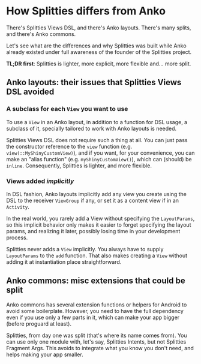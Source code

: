 # How Splitties differs from Anko

There's Splitties Views DSL, and there's Anko layouts.
There's many splits, and there's Anko commons.

Let's see what are the differences and why Splitties was built while Anko already existed under full awareness of the founder of the Splitties project.

**TL;DR first**: Splitties is lighter, more explicit, more flexible and… more split.

## Anko layouts: their issues that Splitties Views DSL avoided

### A subclass for each `View` you want to use

To use a `View` in an Anko layout, in addition to a function for DSL usage, a subclass of it, specially tailored to work with Anko layouts is needed.

Splitties Views DSL does not require such a thing at all. You can just pass the constructor
reference to the `view` function (e.g. `view(::MyShinyCustomView)`), and if you want, for your convenience, you can make an "alias function" (e.g. `myShinyCustomView()`), which can (should) be `inline`. Consequently, Splitties is lighter, and more flexible.

### Views added _implicitly_

In DSL fashion, Anko layouts implicitly add any view you create using the DSL to the receiver `ViewGroup` if any, or set it as a content view if in an `Activity`.

In the real world, you rarely add a View without specifying the `LayoutParams`, so this implicit behavior only makes it easier to forget specifying the layout params, and realizing it later, possibly losing time in your development process.

Splitties never adds a `View` implicitly. You always have to supply `LayoutParams` to the `add` function. That also makes creating a `View` without adding it at instantiation place straightforward.

## Anko commons: misc extensions that could be split

Anko commons has several extension functions or helpers for Android to avoid some boilerplate. However, you need to have the full dependency even if you use only a few parts in it, which can make your app bigger (before proguard at least).

Splitties, from day one was split (that's where its name comes from). You can use only one module with, let's say, Splitties Intents, but not Splitties Fragment Args. This avoids to integrate what you know you don't need, and helps making your app smaller.
